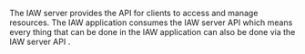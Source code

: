 The IAW server provides the API for clients to access and manage resources. The IAW application consumes the IAW server
API which means every thing that can be done in the IAW application can also be done via the IAW server API .
